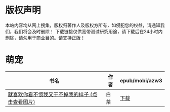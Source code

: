 # 版权声明

本站内容均从网上搜集，版权归著作人及版权方所有，如侵犯您的权益，请通知我们，我们将会及时删除！ 下载链接仅供宽带测试研究用途，请下载后在24小时内删除，请勿用于商业目的。请支持正版！

# 萌宠

| 书名 | 作者 | epub/mobi/azw3 |
| --- | --- | --- |
| [就喜欢你看不惯我又干不掉我的样子 (点击查看图片)](https://www.dushupai.com/attachment/2024/06/06/e57e4a226548aa0c.jpg) | 白茶 | [下载](https://url89.ctfile.com/f/31084289-1357032433-641b88?p=8866) |
